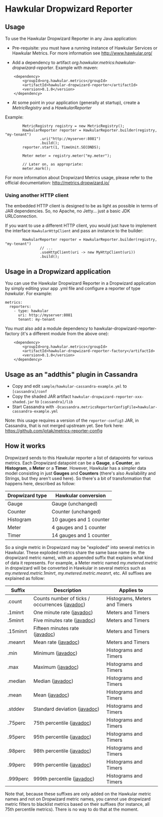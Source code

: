 # Hawkular Dropwizard Reporter

## Usage

To use the Hawkular Dropwizard Reporter in any Java application:

* Pre-requisite: you must have a running instance of Hawkular Services or Hawkular Metrics. For more information see http://www.hawkular.org/

* Add a dependency to artifact _org.hawkular.metrics:hawkular-dropwizard-reporter_. Example with maven:
````
    <dependency>
        <groupId>org.hawkular.metrics</groupId>
        <artifactId>hawkular-dropwizard-reporter</artifactId>
        <version>0.1.0</version>
    </dependency>
````

* At some point in your application (generally at startup), create a _MetricRegistry_ and a _HawkularReporter_

Example:
````
        MetricRegistry registry = new MetricRegistry();
        HawkularReporter reporter = HawkularReporter.builder(registry, "my-tenant")
                .uri("http://myserver:8081")
                .build();
        reporter.start(1, TimeUnit.SECONDS);

        Meter meter = registry.meter("my.meter");

        // Later on, as appropriate:
        meter.mark();
````

For more information about Dropwizard Metrics usage, please refer to the official documentation: http://metrics.dropwizard.io/

### Using another HTTP client

The embedded HTTP client is designed to be as light as possible in terms of JAR dependencies. So, no Apache, no
Jetty... just a basic JDK URLConnection.

If you want to use a different HTTP client, you would just have to implement the interface `HawkularHttpClient` and pass an instance to the builder:
````
        HawkularReporter reporter = HawkularReporter.builder(registry, "my-tenant")
                // ...
                .useHttpClient(uri -> new MyHttpClient(uri))
                .build();
````

## Usage in a Dropwizard application

You can use the Hawkular Dropwizard Reporter in a Dropwizard application by simply editing your app .yml file and
configure a reporter of type _hawkular_. For example:
````
metrics:
  reporters:
    - type: hawkular
      uri: http://myserver:8081
      tenant: my-tenant
````

You must also add a module dependency to hawkular-dropwizard-reporter-factory (it's a different module from the
 above one):
````
    <dependency>
        <groupId>org.hawkular.metrics</groupId>
        <artifactId>hawkular-dropwizard-reporter-factory</artifactId>
        <version>0.1.0</version>
    </dependency>
````

## Usage as an "addthis" plugin in Cassandra

* Copy and edit `sample/hawkular-cassandra-example.yml` to `[cassandra]/conf`
* Copy the shaded JAR artifact `hawkular-dropwizard-reporter-xxx-shaded.jar` to `[cassandra]/lib`
* Start Cassandra with `-Dcassandra.metricsReporterConfigFile=hawkular-cassandra-example.yml`

Note: this usage requires a version of the `reporter-config3` JAR, in Cassandra, that is not merged upstream yet. See
 fork here: https://github.com/jotak/metrics-reporter-config

## How it works

Dropwizard sends to this Hawkular reporter a list of datapoints for various metrics. Each Dropwizard datapoint can be
a **Gauge**, a **Counter**, an **Histogram**, a **Meter** or a **Timer**. However, Hawkular has a simpler data model
consisting in just **Gauges** and **Counters** (there's also Availability and Strings, but they aren't used here). So
there's a bit of transformation that happens here, described as follow:

Dropwizard type | Hawkular conversion
--------------- | -------------------
Gauge           | Gauge (unchanged)
Counter         | Counter (unchanged)
Histogram       | 10 gauges and 1 counter
Meter           | 4 gauges and 1 counter
Timer           | 14 gauges and 1 counter

So a single metric in Dropwizard may be "exploded" into several metrics in Hawkular. These exploded metrics share
the same base name (ie. the dropwizard metric name), with an appended suffix that explains what kind of data it represents.
For example, a Meter metric named _my.metered.metric_ in dropwizard will be converted in Hawkular in several metrics
such as _my.metered.metric.1minrt_, _my.metered.metric.meanrt_, etc. All suffixes are explained as follow:

Suffix | Description | Applies to
------ | ----------- | ----------
.count | Counts number of ticks / occurrences ([javadoc](http://metrics.dropwizard.io/3.1.0/apidocs/com/codahale/metrics/Metered.html#getCount--)) | Histograms, Meters and Timers
.1minrt | One minute rate ([javadoc](http://metrics.dropwizard.io/3.1.0/apidocs/com/codahale/metrics/Metered.html#getOneMinuteRate--)) | Meters and Timers
.5minrt | Five minutes rate ([javadoc](http://metrics.dropwizard.io/3.1.0/apidocs/com/codahale/metrics/Metered.html#getFiveMinuteRate--)) | Meters and Timers
.15minrt | Fifteen minutes rate ([javadoc](http://metrics.dropwizard.io/3.1.0/apidocs/com/codahale/metrics/Metered.html#getFifteenMinuteRate--)) | Meters and Timers
.meanrt | Mean rate ([javadoc](http://metrics.dropwizard.io/3.1.0/apidocs/com/codahale/metrics/Metered.html#getMeanRate--)) | Meters and Timers
.min | Minimum ([javadoc](http://metrics.dropwizard.io/3.1.0/apidocs/com/codahale/metrics/Snapshot.html#getMin--)) | Histograms and Timers
.max | Maximum ([javadoc](http://metrics.dropwizard.io/3.1.0/apidocs/com/codahale/metrics/Snapshot.html#getMax--)) | Histograms and Timers
.median | Median ([javadoc](http://metrics.dropwizard.io/3.1.0/apidocs/com/codahale/metrics/Snapshot.html#getMedian--)) | Histograms and Timers
.mean | Mean ([javadoc](http://metrics.dropwizard.io/3.1.0/apidocs/com/codahale/metrics/Snapshot.html#getMean--)) | Histograms and Timers
.stddev | Standard deviation ([javadoc](http://metrics.dropwizard.io/3.1.0/apidocs/com/codahale/metrics/Snapshot.html#getStdDev--)) | Histograms and Timers
.75perc | 75th percentile ([javadoc](http://metrics.dropwizard.io/3.1.0/apidocs/com/codahale/metrics/Snapshot.html#get75thPercentile--)) | Histograms and Timers
.95perc | 95th percentile ([javadoc](http://metrics.dropwizard.io/3.1.0/apidocs/com/codahale/metrics/Snapshot.html#get95thPercentile--)) | Histograms and Timers
.98perc | 98th percentile ([javadoc](http://metrics.dropwizard.io/3.1.0/apidocs/com/codahale/metrics/Snapshot.html#get98thPercentile--)) | Histograms and Timers
.99perc | 99th percentile ([javadoc](http://metrics.dropwizard.io/3.1.0/apidocs/com/codahale/metrics/Snapshot.html#get99thPercentile--)) | Histograms and Timers
.999perc | 999th percentile ([javadoc](http://metrics.dropwizard.io/3.1.0/apidocs/com/codahale/metrics/Snapshot.html#get999thPercentile--)) | Histograms and Timers

Note that, because these suffixes are only added on the Hawkular metric names and not on Dropwizard metric names, you
cannot use dropwizard metric filters to blacklist metrics based on their suffixes (for instance, all 75th percentile metrics).
There is no way to do that at the moment.
